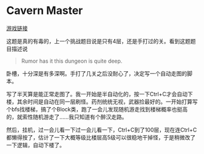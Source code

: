# Cavern Master

[游戏链接](http://www.hacker.org/challenge/misc/d/cavern.php)

这题是真的有毒的，上一个挑战题目说是只有4层，还是手打过的关。看到这题题目描述说

> Rumor has it this dungeon is quite deep.

卧槽，十分深是有多深啊。手打了几关之后没耐心了，决定写一个自动走图的脚本。

写了半天算是能正常走图了。我一开始是半自动化的，按一下Ctrl+C才会自动下楼，其余时间是自动在同一层刷怪。药剂统统无视，武器捡最好的。一开始打算写个bfs找楼梯，搞了个Block类，跑了一会儿发现随机游走找到楼梯概率也挺高的，就索性随机游走了……我只知道有个醉汉走路。

然后，挂机，过一会儿看一下过一会儿看一下，Ctrl+C到了100层，现在连Ctrl+C都懒得按了，估计了一下大概等级比楼层高5级可以很稳地干掉怪，于是稍微改了一下逻辑，自动下楼了。

